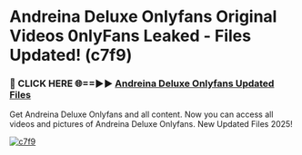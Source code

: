 # Andreina Deluxe Onlyfans Original Videos 0nlyFans Leaked - Files Updated! (c7f9)

<h3>🔴 CLICK HERE 🌐==►► <a href="https://tinyurl.com/x26r9saj" rel="nofollow">Andreina Deluxe Onlyfans Updated Files</a></h3>

Get Andreina Deluxe Onlyfans and all content. Now you can access all videos and pictures of Andreina Deluxe Onlyfans. New Updated Files 2025!

[![c7f9](https://i.imgur.com/LkgZPqh.gif)](https://tinyurl.com/x26r9saj)
